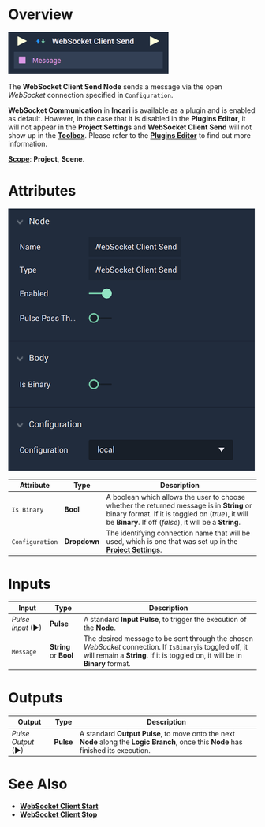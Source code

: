 # Overview

![The WebSocket Client Send Node.](../../../.gitbook/assets/websocketclientsendnode.png)

The **WebSocket Client Send Node** sends a message via the open *WebSocket* connection specified in `Configuration`.

**WebSocket Communication** in **Incari** is available as a plugin and is enabled as default. However, in the case that it is disabled in the **Plugins Editor**, it will not appear in the **Project Settings** and **WebSocket Client Send** will not show up in the [**Toolbox**](../../overview.md). Please refer to the [**Plugins Editor**](../../../modules/plugins/README.md) to find out more information.


[**Scope**](../overview.md#scopes): **Project**, **Scene**.

# Attributes

![The WebSocket Client Send Node Attributes.](../../../.gitbook/assets/websocketclientsendatts.png)

|Attribute|Type|Description|
|---|---|---|
|`Is Binary`|**Bool**|A boolean which allows the user to choose whether the returned message is in **String** or binary format. If it is toggled on (*true*), it will be **Binary**. If off (*false*), it will be a **String**.|
|`Configuration`|**Dropdown**|The identifying connection name that will be used, which is one that was set up in the [**Project Settings**](../../../modules/project-settings/websocket.md).|


# Inputs

|Input|Type|Description|
|---|---|---|
|*Pulse Input* (►)|**Pulse**|A standard **Input Pulse**, to trigger the execution of the **Node**.|
|`Message`|**String** or **Bool**|The desired message to be sent through the chosen *WebSocket* connection. If `IsBinary`is toggled off, it will remain a **String**. If it is toggled on, it will be in **Binary** format.|

# Outputs

|Output|Type|Description|
|---|---|---|
|*Pulse Output* (►)|**Pulse**|A standard **Output Pulse**, to move onto the next **Node** along the **Logic Branch**, once this **Node** has finished its execution.|

# See Also

* [**WebSocket Client Start**](websocketstart.md)
* [**WebSocket Client Stop**](websocketstop.md)
  

